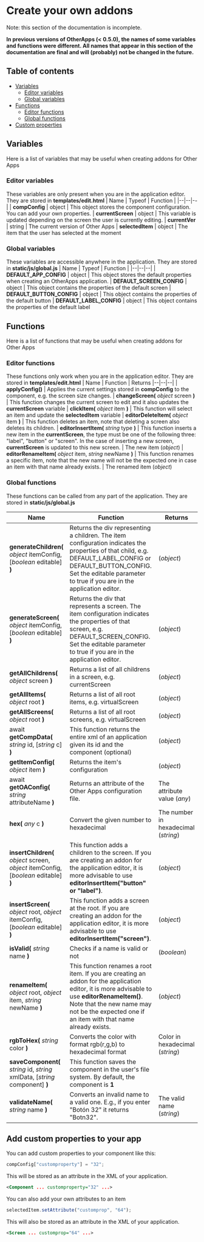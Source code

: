 # Create your own addons
Note: this section of the documentation is incomplete.

**In previous versions of OtherApps (< 0.5.0), the names of some variables and functions were different. All names that appear in this section of the documentation are final and will (probably) not be changed in the future.**

## Table of contents
- [Variables](#variables)
    - [Editor variables](#editor-variables)
    - [Global variables](#global-variables)
- [Functions](#functions)
    - [Editor functions](#editor-functions)
    - [Global functions](#global-functions)
- [Custom properties](#add-custom-properties-to-your-app)

## Variables
Here is a list of variables that may be useful when creating addons for Other Apps
### Editor variables
These variables are only present when you are in the application editor. They are stored in **templates/edit.html**
| Name | Typeof | Function |
|--|--|--|
| **compConfig** | object | This object stores the component configuration. You can add your own properties.
| **currentScreen** | object | This variable is updated depending on the screen the user is currently editing.
| **currentVer** | string | The current version of Other Apps
| **selectedItem** | object | The item that the user has selected at the moment

### Global variables
These variables are accessible anywhere in the application. They are stored in **static/js/global.js**
| Name | Typeof | Function |
|--|--|--|
| **DEFAULT_APP_CONFIG** | object | This object stores the default properties when creating an OtherApps application.
| **DEFAULT_SCREEN_CONFIG** | object | This object contains the properties of the default screen
| **DEFAULT_BUTTON_CONFIG** | object | This object contains the properties of the default button
| **DEFAULT_LABEL_CONFIG** | object | This object contains the properties of the default label

## Functions
Here is a list of functions that may be useful when creating addons for Other Apps
### Editor functions
These functions only work when you are in the application editor. They are stored in **templates/edit.html**
| Name | Function | Returns
|--|--|--|
| **applyConfig()** | Applies the current settings stored in **compConfig** to the component, e.g. the screen size changes.
| **changeScreen(** *object* screen **)** | This function changes the current screen to edit and it also updates the **currentScreen** variable
| **clickItem(** *object* item **)** | This function will select an item and update the **selectedItem** variable
| **editorDeleteItem(** *object* item **)** | This function deletes an item, note that deleting a screen also deletes its children.
| **editorInsertItem(** *string* type **)** | This function inserts a new item in the **currentScreen**, the type must be one of the following three: "label", "button" or "screen". In the case of inserting a new screen, **currentScreen** is updated to this new screen. | The new item (*object*)
| **editorRenameItem(** *object* item, *string* newName **)** | This function renames a specific item, note that the new name will not be the expected one in case an item with that name already exists. | The renamed item (*object*)

### Global functions
These functions can be called from any part of the application. They are stored in **static/js/global.js**

| Name | Function | Returns
|--|--|--|
| **generateChildren(** *object* itemConfig, [*boolean* editable] **)** | Returns the div representing a children. The item configuration indicates the properties of that child, e.g. DEFAULT_LABEL_CONFIG or DEFAULT_BUTTON_CONFIG. Set the editable parameter to true if you are in the application editor. | (*object*)
| **generateScreen(** *object* itemConfig, [*boolean* editable]  **)** | Returns the div that represents a screen. The item configuration indicates the properties of that screen, e.g. DEFAULT_SCREEN_CONFIG. Set the editable parameter to true if you are in the application editor. | (*object*)
| **getAllChildrens(** *object* screen **)** | Returns a list of all childrens in a screen, e.g. currentScreen | (*object*)
| **getAllItems(** *object* root **)** | Returns a list of all root items, e.g. virtualScreen | (*object*)
| **getAllScreens(** *object* root **)** | Returns a list of all root screens, e.g. virtualScreen | (*object*)
| await **getCompData(** *string* id, [*string* c] **)** | This function returns the entire xml of an application given its id and the component (optional) | (*object*)
| **getItemConfig(** *object* item **)** | Returns the item's configuration | (*object*)
| await **getOAConfig(** *string* attributeName **)** | Returns an attribute of the Other Apps configuration file. | The attribute value (*any*)
| **hex(** *any* c **)** | Convert the given number to hexadecimal | The number in hexadecimal (*string*)
| **insertChildren(** *object* screen, *object* itemConfig, [*boolean* editable] **)** | This function adds a children to the screen. If you are creating an addon for the application editor, it is more advisable to use **editorInsertItem("button" or "label")**. | (*object*)
| **insertScreen(** *object* root, *object* itemConfig, [*boolean* editable] **)** | This function adds a screen at the root. If you are creating an addon for the application editor, it is more advisable to use **editorInsertItem("screen")**. | (*object*)
| **isValid(** *string* name **)** | Checks if a name is valid or not | (*boolean*)
| **renameItem(** *object* root, *object* item, *string* newName **)** | This function renames a root item. If you are creating an addon for the application editor, it is more advisable to use **editorRenameItem()**. Note that the new name may not be the expected one if an item with that name already exists. | (*object*)
| **rgbToHex(** *string* color **)** | Converts the color with format rgb(r,g,b) to hexadecimal format | Color in hexadecimal (*string*)
| **saveComponent(** *string* id, *string* xmlData, [*string* component] **)** | This function saves the component in the user's file system. By default, the component is **1** |
| **validateName(** *string* name **)** | Converts an invalid name to a valid one. E.g., if you enter "Botón 32" it returns "Botn32". | The valid name (*string*)


## Add custom properties to your app
You can add custom properties to your component like this:
```js
compConfig["customproperty"] = "32";
```
This will be stored as an attribute in the XML of your application.
```xml
<Component ... customproperty="32" ...>
```
You can also add your own attributes to an item
```js
selectedItem.setAttribute("customprop", "64");
```
This will also be stored as an attribute in the XML of your application.
```xml
<Screen ... customprop="64" ...>
```